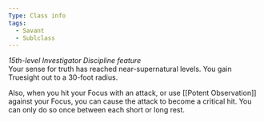 ```yaml
---
Type: Class info
tags:
  - Savant
  - Sublclass
---
```

_15th-level Investigator Discipline feature_  
Your sense for truth has reached near-supernatural levels. You gain Truesight out to a 30-foot radius.

Also, when you hit your Focus with an attack, or use [[Potent Observation]] against your Focus, you can cause the attack to become a critical hit. You can only do so once between each short or long rest.
